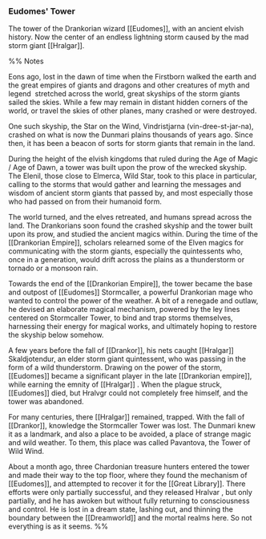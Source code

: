 ### Eudomes' Tower

The tower of the Drankorian wizard [[Eudomes]], with an ancient elvish history. Now the center of an endless lightning storm caused by the mad storm giant [[Hralgar]]. 

%% Notes

Eons ago, lost in the dawn of time when the Firstborn walked the earth and the great empires of giants and dragons and other creatures of myth and legend  stretched across the world, great skyships of the storm giants sailed the skies. While a few may remain in distant hidden corners of the world, or travel the skies of other planes, many crashed or were destroyed.

One such skyship, the Star on the Wind, Vindristjarna (vin-dree-st-jar-na), crashed on what is now the Dunmari plains thousands of years ago. Since then, it has been a beacon of sorts for storm giants that remain in the land.

During the height of the elvish kingdoms that ruled during the Age of Magic / Age of Dawn, a tower was built upon the prow of the wrecked skyship. The Elenil, those close to Elmerca, Wild Star, took to this place in particular, calling to the storms that would gather and learning the messages and wisdom of ancient storm giants that passed by, and most especially those who had passed on from their humanoid form.

The world turned, and the elves retreated, and humans spread across the land. The Drankorians soon found the crashed skyship and the tower built upon its prow, and studied the ancient magics within. During the time of the [[Drankorian Empire]], scholars relearned some of the Elven magics for communicating with the storm giants, especially the quintessents who, once in a generation, would drift across the plains as a thunderstorm or tornado or a monsoon rain.

Towards the end of the [[Drankorian Empire]], the tower became the base and outpost of [[Eudomes]] Stormcaller, a powerful Drankorian mage who wanted to control the power of the weather. A bit of a renegade and outlaw, he devised an elaborate magical mechanism, powered by the ley lines centered on Stormcaller Tower, to bind and trap storms themselves, harnessing their energy for magical works, and ultimately hoping to restore the skyship below somehow.

A few years before the fall of [[Drankor]], his nets caught [[Hralgar]] Skaldjotendur, an elder storm giant quintessent, who was passing in the form of a wild thunderstorm. Drawing on the power of the storm, [[Eudomes]] became a significant player in the late [[Drankorian empire]], while earning the emnity of [[Hralgar]] . When the plague struck, [[Eudomes]] died, but Hralvgr could not completely free himself, and the tower was abandoned.

For many centuries, there [[Hralgar]] remained, trapped. With the fall of [[Drankor]], knowledge the Stormcaller Tower was lost. The Dunmari knew it as a landmark, and also a place to be avoided, a place of strange magic and wild weather. To them, this place was called Pavantova, the Tower of Wild Wind.

About a month ago, three Chardonian treasure hunters entered the tower and made their way to the top floor, where they found the mechanism of [[Eudomes]], and attempted to recover it for the [[Great Library]]. There efforts were only partially successful, and they released Hralvar , but only partially, and he has awoken but without fully returning to consciousness and control. He is lost in a dream state, lashing out, and thinning the boundary between the [[Dreamworld]] and the mortal realms here. So not everything is as it seems.
%%